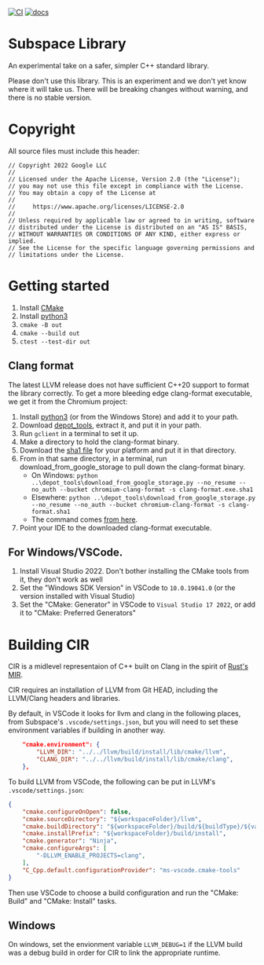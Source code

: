 [![CI](https://github.com/chromium/subspace/actions/workflows/ci.yml/badge.svg)](https://github.com/chromium/subspace/actions/workflows/ci.yml)
[![docs](https://github.com/chromium/subspace/actions/workflows/docs.yml/badge.svg)](https://docs.hdoc.io/danakj/subspace/)
# Subspace Library

An experimental take on a safer, simpler C++ standard library.

Please don't use this library. This is an experiment and we don't yet know where
it will take us. There will be breaking changes without warning, and there is no
stable version.

# Copyright

All source files must include this header:
```
// Copyright 2022 Google LLC
//
// Licensed under the Apache License, Version 2.0 (the "License");
// you may not use this file except in compliance with the License.
// You may obtain a copy of the License at
//
//     https://www.apache.org/licenses/LICENSE-2.0
//
// Unless required by applicable law or agreed to in writing, software
// distributed under the License is distributed on an "AS IS" BASIS,
// WITHOUT WARRANTIES OR CONDITIONS OF ANY KIND, either express or implied.
// See the License for the specific language governing permissions and
// limitations under the License.
```

# Getting started

1. Install [CMake](https://cmake.org/install/)
1. Install [python3](https://www.python.org/downloads/)
1. `cmake -B out`
1. `cmake --build out`
1. `ctest --test-dir out`

## Clang format

The latest LLVM release does not have sufficient C++20 support to format the
library correctly. To get a more bleeding edge clang-format executable, we get
it from the Chromium project:

1. Install [python3](https://www.python.org/downloads/) (or from the Windows
   Store) and add it to your path.
1. Download
   [depot_tools](https://commondatastorage.googleapis.com/chrome-infra-docs/flat/depot_tools/docs/html/depot_tools_tutorial.html#_setting_up),
   extract it, and put it in your path.
1. Run `gclient` in a terminal to set it up.
1. Make a directory to hold the clang-format binary.
1. Download the [sha1
   file](https://source.chromium.org/search?q=clang-format.*%5C.sha1&sq=&ss=chromium%2Fchromium%2Fsrc:buildtools%2F)
   for your platform and put it in that directory.
1. From in that same directory, in a terminal, run download_from_google_storage
   to pull down the clang-format binary.
    * On Windows: `python ..\depot_tools\download_from_google_storage.py --no_resume --no_auth --bucket chromium-clang-format -s clang-format.exe.sha1`
    * Elsewhere: `python ..\depot_tools\download_from_google_storage.py
     --no_resume --no_auth --bucket chromium-clang-format -s clang-format.sha1`
    * The command comes [from here](https://source.chromium.org/chromium/chromium/src/+/main:DEPS;l=3922-3930;drc=ea057e49017041bc61fb7dee82d08a4ca8078565).
1. Point your IDE to the downloaded clang-format executable.

## For Windows/VSCode.

1. Install Visual Studio 2022. Don't bother installing the CMake tools from it, they don't work as well
1. Set the "Windows SDK Version" in VSCode to `10.0.19041.0` (or the version installed with Visual Studio)
1. Set the "CMake: Generator" in VSCode to `Visual Studio 17 2022`, or add it to "CMake: Preferred Generators"

# Building CIR

CIR is a midlevel representaion of C++ built on Clang in the spirit of [Rust's
MIR](https://kanishkarj.github.io/rust-internals-mir).

CIR requires an installation of LLVM from Git HEAD, including the LLVM/Clang
headers and libraries.

By default, in VSCode it looks for llvm and clang in the following places, from
Subspace's `.vscode/settings.json`, but you will need to set these environment
variables if building in another way.
```json
    "cmake.environment": {
        "LLVM_DIR": "../../llvm/build/install/lib/cmake/llvm",
        "CLANG_DIR": "../../llvm/build/install/lib/cmake/clang",
    },
```

To build LLVM from VSCode, the following can be put in LLVM's
`.vscode/settings.json`:
```json
{
    "cmake.configureOnOpen": false,
    "cmake.sourceDirectory": "${workspaceFolder}/llvm",
    "cmake.buildDirectory": "${workspaceFolder}/build/${buildType}/${variant:platform}",
    "cmake.installPrefix": "${workspaceFolder}/build/install",
    "cmake.generator": "Ninja",
    "cmake.configureArgs": [
        "-DLLVM_ENABLE_PROJECTS=clang",
    ],
    "C_Cpp.default.configurationProvider": "ms-vscode.cmake-tools"
}
```
Then use VSCode to choose a build configuration and run the "CMake: Build" and
"CMake: Install" tasks.

## Windows

On windows, set the envionment variable `LLVM_DEBUG=1` if the LLVM build was a
debug build in order for CIR to link the appropriate runtime.
